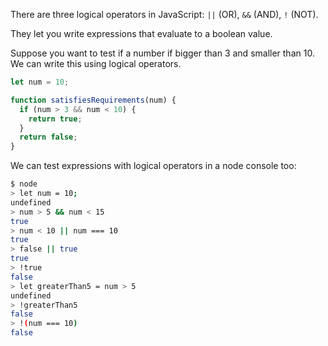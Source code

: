 There are three logical operators in JavaScript: `||` (OR), `&&` (AND), `!` (NOT).

They let you write expressions that evaluate to a boolean value.

Suppose you want to test if a number if bigger than 3 and smaller than 10. We can write this using logical operators.

```js
let num = 10;

function satisfiesRequirements(num) {
  if (num > 3 && num < 10) {
    return true;
  }
  return false;
}
```

We can test expressions with logical operators in a node console too:

```sh
$ node
> let num = 10;
undefined
> num > 5 && num < 15
true
> num < 10 || num === 10
true
> false || true
true
> !true
false
> let greaterThan5 = num > 5
undefined
> !greaterThan5
false
> !(num === 10)
false
```
